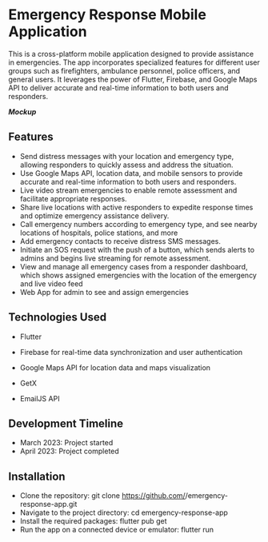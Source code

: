 # Emergency Response Mobile Application

This is a cross-platform mobile application designed to provide assistance in emergencies. The app incorporates specialized features for different user groups such as firefighters, ambulance personnel, police officers, and general users. It leverages the power of Flutter, Firebase, and Google Maps API to deliver accurate and real-time information to both users and responders.

**_Mockup_**



## Features

- Send distress messages with your location and emergency type, allowing responders to quickly assess and address the situation.
- Use Google Maps API, location data, and mobile sensors to provide accurate and real-time information to both users and responders.
- Live video stream emergencies to enable remote assessment and facilitate appropriate responses.
- Share live locations with active responders to expedite response times and optimize emergency assistance delivery.
- Call emergency numbers according to emergency type, and see nearby locations of hospitals, police stations, and more
- Add emergency contacts to receive distress SMS messages.
- Initiate an SOS request with the push of a button, which sends alerts to admins and begins live streaming for remote assessment.
- View and manage all emergency cases from a responder dashboard, which shows assigned emergencies with the location of the emergency and live video feed
- Web App for admin to see and assign emergencies


## Technologies Used

- Flutter
- Firebase for real-time data synchronization and user authentication
- Google Maps API for location data and maps visualization

- GetX
- EmailJS API

## Development Timeline

- March 2023: Project started
- April 2023: Project completed

## Installation

- Clone the repository: git clone https://github.com/<username>/emergency-response-app.git
- Navigate to the project directory: cd emergency-response-app
- Install the required packages: flutter pub get
- Run the app on a connected device or emulator: flutter run




